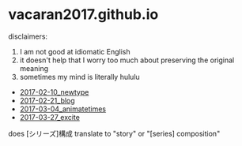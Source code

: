 # vacaran2017.github.io

disclaimers:
1. I am not good at idiomatic English
2. it doesn't help that I worry too much about preserving the original meaning
3. sometimes my mind is literally hululu

- [2017-02-10_newtype](https://vacaran2017.github.io/2017-02-10_newtype.html)
- [2017-02-21_blog](https://vacaran2017.github.io/2017-02-21_blog.html)
- [2017-03-04_animatetimes](https://vacaran2017.github.io/2017-03-04_animatetimes.html)
- [2017-03-27_excite](https://vacaran2017.github.io/2017-03-27_excite.html)

does [シリーズ]構成 translate to "story" or "[series] composition"
